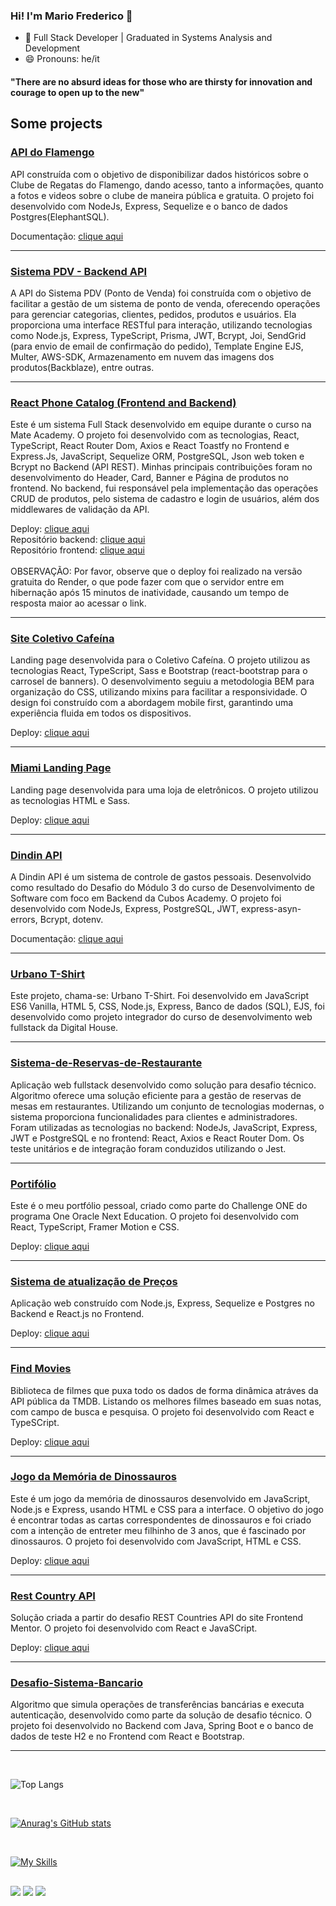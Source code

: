 ### Hi! I'm Mario Frederico 👋


- 🌱 Full Stack Developer | Graduated in Systems Analysis and Development  
- 😄 Pronouns: he/it
<h4 style="margin-bottom: 10px">"There are no absurd ideas for those who are thirsty for innovation and courage to open up to the new"</h4>

## Some projects

### [API do Flamengo](https://github.com/mfcastilho/API-do-Flamengo)
API construída com o objetivo de disponibilizar dados históricos sobre o Clube de Regatas do Flamengo, dando acesso, tanto a informações, quanto a fotos e videos sobre o clube de maneira pública e gratuita.  O projeto foi desenvolvido com NodeJs, Express, Sequelize e o banco de dados Postgres(ElephantSQL).

Documentação: <a href="https://flamengo-api.onrender.com/v1/api-docs" target="_blank" rel="noopener noreferrer">clique aqui</a>

<hr>


### [Sistema PDV - Backend API](https://github.com/mfcastilho/sistema-pdv-cubos)
A API do Sistema PDV (Ponto de Venda) foi construída com o objetivo de facilitar a gestão de um sistema de ponto de venda, oferecendo operações para gerenciar categorias, clientes, pedidos, produtos e usuários. Ela proporciona uma interface RESTful para interação, utilizando tecnologias como Node.js, Express, TypeScript, Prisma, JWT, Bcrypt, Joi, SendGrid (para envio de email de confirmação do pedido), Template Engine EJS, Multer, AWS-SDK, Armazenamento em nuvem das imagens dos produtos(Backblaze), entre outras.


<hr>

### [React Phone Catalog (Frontend and Backend)](https://github.com/br-fs-feb24-starktech)
Este é um sistema Full Stack desenvolvido em equipe durante o curso na Mate Academy. O projeto foi desenvolvido com as tecnologias, React, TypeScript, React Router Dom, Axios e React Toastfy no Frontend e Express.Js, JavaScript, Sequelize ORM, PostgreSQL, Json web token e Bcrypt no Backend (API REST).  Minhas principais contribuições foram no desenvolvimento do Header, Card, Banner e Página de produtos no frontend. No backend, fui responsável pela implementação das operações CRUD de produtos, pelo sistema de cadastro e login de usuários, além dos middlewares de validação da API.

Deploy: <a href="https://react-phone-catalog-3qel.onrender.com/" target="_blank" rel="noopener noreferrer">clique aqui</a>
<br>
Repositório backend: <a href="https://github.com/br-fs-feb24-starktech/api_phone-catalog" target="_blank" rel="noopener noreferrer">clique aqui</a>
<br>
Repositório frontend: <a href="https://github.com/br-fs-feb24-starktech/react_phone-catalog" target="_blank" rel="noopener noreferrer">clique aqui</a>
<br>
<br>
OBSERVAÇÃO: Por favor, observe que o deploy foi realizado na versão gratuita do Render, o que pode fazer com que o servidor entre em hibernação após 15 minutos de inatividade, causando um tempo de resposta maior ao acessar o link.

<hr>

### [Site Coletivo Cafeína](https://github.com/mfcastilho/site_coletivo_cafeina)
Landing page desenvolvida para o Coletivo Cafeína. O projeto utilizou as tecnologias React, TypeScript, Sass e Bootstrap (react-bootstrap para o carrosel de banners). O desenvolvimento seguiu a metodologia BEM para organização do CSS, utilizando mixins para facilitar a responsividade. O design foi construído com a abordagem mobile first, garantindo uma experiência fluida em todos os dispositivos.

Deploy: <a href="https://coletivocafeina.com.br/" target="_blank" rel="noopener noreferrer">clique aqui</a>

<hr>

### [Miami Landing Page](https://github.com/mfcastilho/layout_landing-page)
Landing page desenvolvida para uma loja de eletrônicos. O projeto utilizou as tecnologias HTML e Sass.

Deploy: <a href="https://mfcastilho.github.io/layout_landing-page/" target="_blank" rel="noopener noreferrer">clique aqui</a>

<hr>


### [Dindin API](https://github.com/mfcastilho/dindin-api)
A Dindin API é um sistema de controle de gastos pessoais. Desenvolvido como resultado do Desafio do Módulo 3 do curso de Desenvolvimento de Software com foco em Backend da Cubos Academy.  O projeto foi desenvolvido com NodeJs, Express, PostgreSQL, JWT, express-asyn-errors, Bcrypt, dotenv.

Documentação: <a href="https://mfcastilho.github.io/dindin-api-documentacao/" target="_blank" rel="noopener noreferrer">clique aqui</a>

<hr>

### [Urbano T-Shirt](https://github.com/mfcastilho/Projeto-Integrador-Digital-House)
Este projeto, chama-se: Urbano T-Shirt. Foi desenvolvido em JavaScript ES6 Vanilla, HTML 5, CSS, Node.js, Express, Banco de dados (SQL), EJS, foi desenvolvido como projeto integrador do curso de desenvolvimento web fullstack da Digital House.

<hr>

### [Sistema-de-Reservas-de-Restaurante](https://github.com/mfcastilho/sistema-de-reservas-de-restaurante)
Aplicação web fullstack desenvolvido como solução para desafio técnico. Algoritmo 
oferece uma solução eficiente para a gestão de reservas de mesas em restaurantes. 
Utilizando um conjunto de tecnologias modernas, o sistema proporciona 
funcionalidades para clientes e administradores. Foram utilizadas as tecnologias no 
backend: NodeJs, JavaScript, Express, JWT e PostgreSQL e no frontend: React, 
Axios e React Router Dom. Os teste unitários e de integração foram conduzidos 
utilizando o Jest.

<hr>

### [Portifólio](https://github.com/mfcastilho/portifolio)
Este é o meu portfólio pessoal, criado como parte do Challenge ONE do programa One Oracle Next Education. O projeto foi desenvolvido com React, TypeScript, Framer Motion e CSS.

Deploy: <a href="https://porfifoliodomariofrederico.netlify.app/" target="_blank" rel="noopener noreferrer">clique aqui</a>

<hr>

### [Sistema de atualização de Preços](https://github.com/mfcastilho/desafio-tecnico-fullstack)
Aplicação web construído com Node.js, Express, Sequelize e Postgres no Backend e React.js no Frontend.

Deploy: <a href="https://update-product-price.netlify.app/" target="_blank" rel="noopener noreferrer">clique aqui</a>

<hr>

### [Find Movies](https://github.com/mfcastilho/findMovie)
Biblioteca de filmes que puxa todo os dados de forma dinâmica atráves da API pública da TMDB. Listando os melhores filmes baseado em suas notas, com campo de busca e pesquisa. O projeto foi desenvolvido com React e TypeSCript.

Deploy: <a href="https://finding-movies.netlify.app/" target="_blank" rel="noopener noreferrer">clique aqui</a>

<hr>

### [Jogo da Memória de Dinossauros](https://github.com/mfcastilho/dinosaur-memory-game)
Este é um jogo da memória de dinossauros desenvolvido em JavaScript, Node.js e Express, usando HTML e CSS para a interface. O objetivo do jogo é encontrar todas as cartas correspondentes de dinossauros e foi criado com a intenção de entreter meu filhinho de 3 anos, que é fascinado por dinossauros. O projeto foi desenvolvido com JavaScript, HTML e CSS.

Deploy: <a href="https://dinosaur-memory-game.onrender.com/" target="_blank" rel="noopener noreferrer">clique aqui</a>

<hr>

### [Rest Country API](https://github.com/mfcastilho/restCountryAPI)
Solução criada a partir do desafio REST Countries API do site Frontend Mentor. O projeto foi desenvolvido com  React e JavaSCript.

Deploy: <a href="https://findyourcountryinfos.netlify.app/" target="_blank" rel="noopener noreferrer">clique aqui</a>

<hr>

### [Desafio-Sistema-Bancario](https://github.com/mfcastilho/Desafio-Sistema-Bancario)
Algoritmo que simula operações de transferências bancárias e executa autenticação, desenvolvido como parte da solução de desafio técnico.  O projeto foi desenvolvido no Backend com Java, Spring Boot e o banco de dados de teste H2 e no Frontend com React e Bootstrap.

<hr>
<br>
 <div>

   ![Top Langs](https://github-readme-stats.vercel.app/api/top-langs/?username=mfcastilho&size_weight=0.5&count_weight=0.5)

</div>

<br>



[![Anurag's GitHub stats](https://github-readme-stats.vercel.app/api?username=mfcastilho)](https://github.com/mfcastilho/github-readme-stats)


<br>


[![My Skills](https://skillicons.dev/icons?i=nodejs,express,ts,js,sequelize,java,postgres,mysql,react,bootstrap,css,html,vue,py,spring,git,figma&theme=light)](https://skillicons.dev)
  ##
 
<div> 
 
  <a href = "mailto:fredericocastilho@hotmail.com"><img src="https://img.shields.io/badge/Microsoft_Outlook-0078D4?style=for-the-badge&logo=microsoft-outlook&logoColor=white" target="_blank"></a>
  <a href="https://www.instagram.com/mffredericofrederico" target="_blank"><img src="https://img.shields.io/badge/-Instagram-%23E4405F?style=for-the-badge&logo=instagram&logoColor=white" target="_blank"></a>
  <a href="https://www.linkedin.com/in/mariofrederico" target="_blank"><img src="https://img.shields.io/badge/-LinkedIn-%230077B5?style=for-the-badge&logo=linkedin&logoColor=white" target="_blank"></a> 


 
</div>


